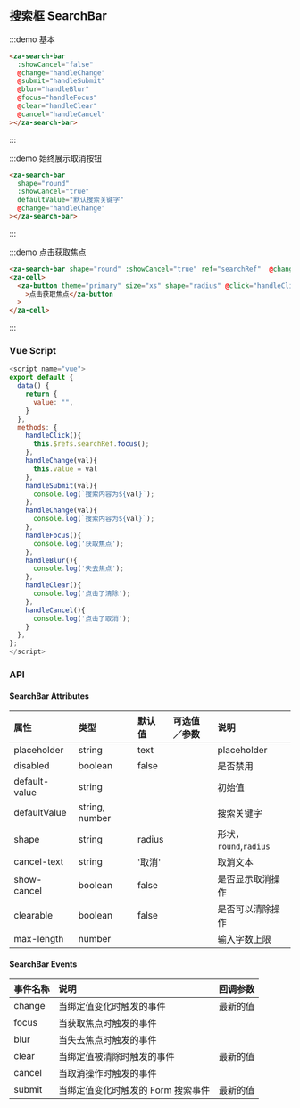 ## 搜索框 SearchBar

:::demo 基本

```html
<za-search-bar
  :showCancel="false"
  @change="handleChange"
  @submit="handleSubmit"
  @blur="handleBlur"
  @focus="handleFocus"
  @clear="handleClear"
  @cancel="handleCancel"
></za-search-bar>
```

:::

:::demo 始终展示取消按钮

```html
<za-search-bar
  shape="round"
  :showCancel="true"
  defaultValue="默认搜索关键字"
  @change="handleChange"
></za-search-bar>
```

:::

:::demo 点击获取焦点

```html
<za-search-bar shape="round" :showCancel="true" ref="searchRef"  @change="handleChange"></za-search-bar>
<za-cell>
  <za-button theme="primary" size="xs" shape="radius" @click="handleClick"
    >点击获取焦点</za-button
  >
</za-cell>
```

:::

### Vue Script

```javascript
<script name="vue">
export default {
  data() {
    return {
      value: "",
    }
  },
  methods: {
    handleClick(){
      this.$refs.searchRef.focus();
    },
    handleChange(val){
      this.value = val
    },
    handleSubmit(val){
      console.log(`搜索内容为${val}`);
    },
    handleChange(val){
      console.log(`搜索内容为${val}`);
    },
    handleFocus(){
      console.log('获取焦点');
    },
    handleBlur(){
      console.log('失去焦点');
    },
    handleClear(){
      console.log('点击了清除');
    },
    handleCancel(){
      console.log('点击了取消');
    }
  },
};
</script>
```

### API

#### SearchBar Attributes

| 属性          | 类型           | 默认值 | 可选值／参数 | 说明                   |
| :------------ | :------------- | :----- | :----------- | :--------------------- |
| placeholder   | string         | text   |              | placeholder            |
| disabled      | boolean        | false  |              | 是否禁用               |
| default-value | string         |        |              | 初始值                 |
| defaultValue         | string, number |        |              | 搜索关键字             |
| shape         | string         | radius |              | 形状，`round`,`radius` |
| cancel-text   | string         | '取消' |              | 取消文本               |
| show-cancel   | boolean        | false  |              | 是否显示取消操作       |
| clearable     | boolean        | false  |              | 是否可以清除操作       |
| max-length    | number         |        |              | 输入字数上限           |

#### SearchBar Events

| 事件名称 | 说明                               | 回调参数 |
| :------- | :--------------------------------- | :------- |
| change   | 当绑定值变化时触发的事件           | 最新的值 |
| focus    | 当获取焦点时触发的事件             |          |
| blur     | 当失去焦点时触发的事件             |          |
| clear    | 当绑定值被清除时触发的事件         | 最新的值 |
| cancel   | 当取消操作时触发的事件             |          |
| submit   | 当绑定值变化时触发的 Form 搜索事件 | 最新的值 |
